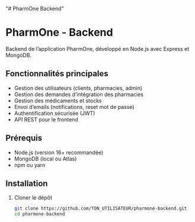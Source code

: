 "# PharmOne Backend" 
# PharmOne - Backend

Backend de l’application PharmOne, développé en Node.js avec Express et MongoDB.

## Fonctionnalités principales

- Gestion des utilisateurs (clients, pharmacies, admin)
- Gestion des demandes d’intégration des pharmacies
- Gestion des médicaments et stocks
- Envoi d’emails (notifications, reset mot de passe)
- Authentification sécurisée (JWT)
- API REST pour le frontend

## Prérequis

- Node.js (version 16+ recommandée)
- MongoDB (local ou Atlas)
- npm ou yarn

## Installation

1. Cloner le dépôt
   ```bash
   git clone https://github.com/TON_UTILISATEUR/pharmone-backend.git
   cd pharmone-backend

